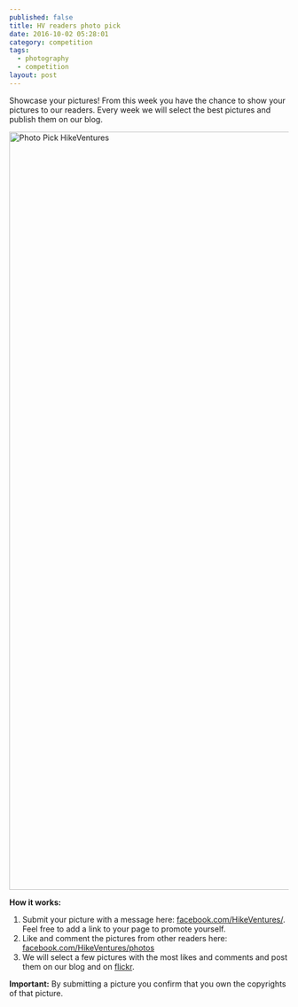 ```yaml
---
published: false
title: HV readers photo pick
date: 2016-10-02 05:28:01
category: competition
tags:
  - photography
  - competition
layout: post
---
```

Showcase your pictures! From this week you have the chance to show your pictures to our readers. Every week we will select the best pictures and publish them on our blog.

<a data-flickr-embed="true"  href="https://www.flickr.com/photos/90204224@N07/15030590979/in/album-72157648805255125/" title="Photo Pick HikeVentures"><img src="https://c4.staticflickr.com/6/5581/15030590979_6cb747e390_k.jpg" width="2048" height="1367" alt="Photo Pick HikeVentures"></a><script async src="//embedr.flickr.com/assets/client-code.js" charset="utf-8"></script>

**How it works:**

1. Submit your picture with a message here: [facebook.com/HikeVentures/][1]. Feel free to add a link to your page to promote yourself.
2. Like and comment the pictures from other readers here: [facebook.com/HikeVentures/photos][2]
3. We will select a few pictures with the most likes and comments and post them on our blog and on [flickr][3].

**Important:** By submitting a picture you confirm that you own the copyrights of that picture.

[1]:	http://www.facebook.com/HikeVentures/
[2]:	https://www.facebook.com/HikeVentures/photos
[3]:	https://www.flickr.com/photos/90204224@N07/
